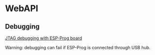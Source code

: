 # WebAPI

## Debugging

[JTAG debugging with ESP-Prog board](https://medium.com/@manuel.bl/low-cost-esp32-in-circuit-debugging-dbbee39e508b)

Warning: debugging can fail if ESP-Prog is connected through USB hub.

